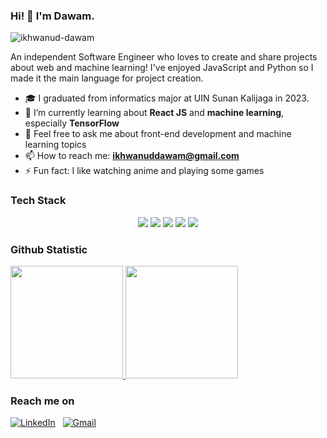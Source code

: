 ### Hi! 👋 I'm Dawam.

<p align="left"> <img src="https://komarev.com/ghpvc/?username=ikhwanud-dawam&label=Profile%20views&color=0e75b6&style=flat" alt="ikhwanud-dawam" /> </p>

An independent Software Engineer who loves to create and share projects about web and machine learning! I've enjoyed JavaScript and Python so I made it the main language for project creation.

- 🎓 I graduated from informatics major at UIN Sunan Kalijaga in 2023.
- 🌱 I’m currently learning about **React JS** and **machine learning**, especially **TensorFlow**
- 💬 Feel free to ask me about front-end development and machine learning topics
- 📫 How to reach me: **ikhwanuddawam@gmail.com**
- ⚡ Fun fact: I like watching anime and playing some games

### Tech Stack
  <p align="center">
    <img src="https://img.shields.io/badge/python-3670A0?style=for-the-badge&logo=python&logoColor=ffdd54">
    <img src="https://img.shields.io/badge/javascript-%23323330.svg?style=for-the-badge&logo=javascript&logoColor=%23F7DF1E">
    <img src="https://img.shields.io/badge/react-%2320232a.svg?style=for-the-badge&logo=react&logoColor=%2361DAFB">
    <img src="https://img.shields.io/badge/figma-%23F24E1E.svg?style=for-the-badge&logo=figma&logoColor=white">
    <img src="https://img.shields.io/badge/TensorFlow-%23FF6F00.svg?style=for-the-badge&logo=TensorFlow&logoColor=white">
  </p>
  
### Github Statistic
<p align="left">
<a href="https://github.com/ikhwanud-dawam">
  <img height="180em" src="https://github-readme-stats-eight-theta.vercel.app/api?username=ikhwanud-dawam&show_icons=true&theme=algolia&include_all_commits=true&count_private=true"/>
  <img height="180em" src="https://github-readme-stats-eight-theta.vercel.app/api/top-langs/?username=ikhwanud-dawam&layout=compact&langs_count=8&theme=algolia"/>
</a>
</p>

### Reach me on
<a href="https://linkedin.com/in/mohammadikhwanuddawam/"><img alt="LinkedIn" src="https://img.shields.io/badge/linkedin%20-%230077B5.svg?&style=flat&logo=linkedin&logoColor=white"/></a> &nbsp;
<a href="mailto:ikhwanuddawam@gmail.com"><img alt="Gmail" src="https://img.shields.io/badge/Gmail-D14836?style=flat&logo=gmail&logoColor=white" /></a> &nbsp;

<!---
ikhwanud-dawam/ikhwanud-dawam is a ✨ special ✨ repository because its `README.md` (this file) appears on your GitHub profile.
You can click the Preview link to take a look at your changes.
--->
